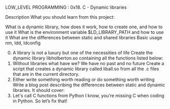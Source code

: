 LOW_LEVEL PROGRAMMING : 0x18. C - Dynamic libraries

Description
What you should learn from this project:

What is a dynamic library, how does it work, how to create one, and how to use it
What is the environment variable $LD_LIBRARY_PATH and how to use it
What are the differences between static and shared libraries
Basic usage nm, ldd, ldconfig

0. A library is not a luxury but one of the necessities of life
Create the dynamic library libholberton.so containing all the functions listed below:
1. Without libraries what have we? We have no past and no future
Create a script that creates a dynamic library called liball.so from all the .c files that are in the current directory.
2. Either write something worth reading or do something worth writing
Write a blog post describing the differences between static and dynamic libraries. It should cover:
3. Let's call C functions from Python
I know, you’re missing C when coding in Python. So let’s fix that!
